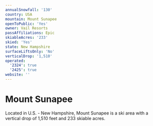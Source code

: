 ```yaml
---
annualSnowfall: '130'
country: USA
mountain: Mount Sunapee
openToPublic: 'Yes'
owner: Vail Resorts
passAffiliations: Epic
skiableAcres: '233'
skied: 'Yes'
state: New Hampshire
surfaceLiftsOnly: 'No'
verticalDrop: '1,510'
operated:
  '2324': true
  '2425': true
website: ''
---
```



# Mount Sunapee

Located in U.S. - New Hampshire, Mount Sunapee is a ski area with a vertical drop of 1,510 feet and 233 skiable acres.

